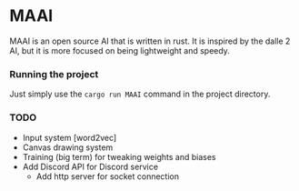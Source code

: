 # MAAI
MAAI is an open source AI that is written in rust. It is inspired by the dalle 2 AI, but it is more focused on being lightweight and speedy.

### Running the project
Just simply use the `cargo run MAAI` command in the project directory.

### TODO

- Input system [word2vec]
- Canvas drawing system
- Training (big term) for tweaking weights and biases
- Add Discord API for Discord service
  - Add http server for socket connection
